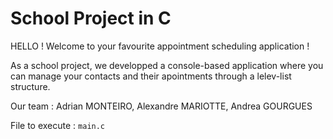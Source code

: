 #  School Project in C

HELLO ! Welcome to your favourite appointment scheduling application !

As a school project, we developped a console-based application where you can manage your contacts and their apointments through a lelev-list structure.

Our team : Adrian MONTEIRO, Alexandre MARIOTTE, Andrea GOURGUES

File to execute : `main.c`
